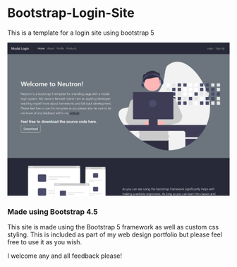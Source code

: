# Bootstrap-Login-Site
This is a template for a login site using bootstrap 5

![Design preview for the bootcamp landing page](./images/Demo_Image.png)

### Made using Bootstrap 4.5
This site is made using the Bootstrap 5 framework as well as custom css styling. This is included as part of my web design portfolio but please feel free to use it as you wish.

I welcome any and all feedback please!
